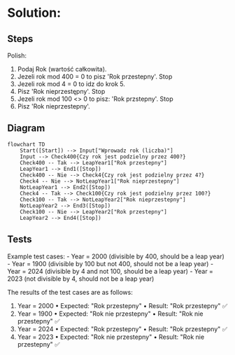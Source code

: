 # Solution:

## Steps

Polish:
1. Podaj Rok (wartość całkowita).
2. Jezeli rok mod 400 = 0 to pisz 'Rok przestepny'. Stop
3. Jezeli rok mod 4 = 0 to idz do krok 5.
4. Pisz 'Rok nieprzestępny'. Stop
5. Jezeli rok mod 100 <> 0 to pisz: 'Rok przstepny'. Stop
6. Pisz 'Rok nieprzestepny'.


## Diagram 

```mermaid
flowchart TD
    Start([Start]) --> Input["Wprowadz rok (liczba)"]
    Input --> Check400{Czy rok jest podzielny przez 400?}
    Check400 -- Tak --> LeapYear1["Rok przestepny"]
    LeapYear1 --> End1([Stop])
    Check400 -- Nie --> Check4{Czy rok jest podzielny przez 4?}
    Check4 -- Nie --> NotLeapYear1["Rok nieprzestepny"]
    NotLeapYear1 --> End2([Stop])
    Check4 -- Tak --> Check100{Czy rok jest podzielny przez 100?}
    Check100 -- Tak --> NotLeapYear2["Rok nieprzestepny"]
    NotLeapYear2 --> End3([Stop])
    Check100 -- Nie --> LeapYear2["Rok przestepny"]
    LeapYear2 --> End4([Stop])
```
## Tests

Example test cases:
     - Year = 2000 (divisible by 400, should be a leap year)
     - Year = 1900 (divisible by 100 but not 400, should not be a leap year)
     - Year = 2024 (divisible by 4 and not 100, should be a leap year)
     - Year = 2023 (not divisible by 4, should not be a leap year)


The results of the test cases are as follows:
1.	Year = 2000
	•	Expected: "Rok przestepny"
	•	Result: "Rok przestepny" ✅
2.	Year = 1900
	•	Expected: "Rok nie przestepny"
	•	Result: "Rok nie przestepny" ✅
3.	Year = 2024
	•	Expected: "Rok przestepny"
	•	Result: "Rok przestepny" ✅
4.	Year = 2023
	•	Expected: "Rok nie przestepny"
	•	Result: "Rok nie przestepny" ✅
